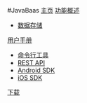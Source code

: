 #JavaBaas
[主页](index.md)
[功能概述]()

  * [数据存储](overview/object.md)

[用户手册]()

  * [命令行工具](manual/command_line.md)
  * [REST API](manual/rest_api.md)
  * [Android SDK](manual/android-adk_api.md)
  * [iOS SDK](manual/ios-adk_api.md)

[下载](download.md)
